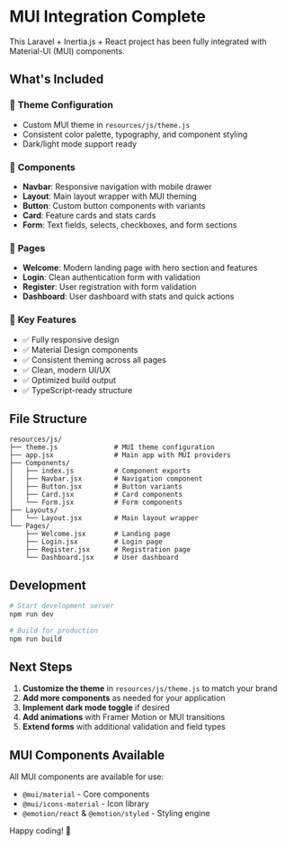 # MUI Integration Complete

This Laravel + Inertia.js + React project has been fully integrated with Material-UI (MUI) components.

## What's Included

### 🎨 **Theme Configuration**
- Custom MUI theme in `resources/js/theme.js`
- Consistent color palette, typography, and component styling
- Dark/light mode support ready

### 🧩 **Components**
- **Navbar**: Responsive navigation with mobile drawer
- **Layout**: Main layout wrapper with MUI theming
- **Button**: Custom button components with variants
- **Card**: Feature cards and stats cards
- **Form**: Text fields, selects, checkboxes, and form sections

### 📄 **Pages**
- **Welcome**: Modern landing page with hero section and features
- **Login**: Clean authentication form with validation
- **Register**: User registration with form validation
- **Dashboard**: User dashboard with stats and quick actions

### 🎯 **Key Features**
- ✅ Fully responsive design
- ✅ Material Design components
- ✅ Consistent theming across all pages
- ✅ Clean, modern UI/UX
- ✅ Optimized build output
- ✅ TypeScript-ready structure

## File Structure

```
resources/js/
├── theme.js              # MUI theme configuration
├── app.jsx               # Main app with MUI providers
├── Components/
│   ├── index.js          # Component exports
│   ├── Navbar.jsx        # Navigation component
│   ├── Button.jsx        # Button variants
│   ├── Card.jsx          # Card components
│   └── Form.jsx          # Form components
├── Layouts/
│   └── Layout.jsx        # Main layout wrapper
└── Pages/
    ├── Welcome.jsx       # Landing page
    ├── Login.jsx         # Login page
    ├── Register.jsx      # Registration page
    └── Dashboard.jsx     # User dashboard
```

## Development

```bash
# Start development server
npm run dev

# Build for production
npm run build
```

## Next Steps

1. **Customize the theme** in `resources/js/theme.js` to match your brand
2. **Add more components** as needed for your application
3. **Implement dark mode toggle** if desired
4. **Add animations** with Framer Motion or MUI transitions
5. **Extend forms** with additional validation and field types

## MUI Components Available

All MUI components are available for use:
- `@mui/material` - Core components
- `@mui/icons-material` - Icon library
- `@emotion/react` & `@emotion/styled` - Styling engine

Happy coding! 🚀
